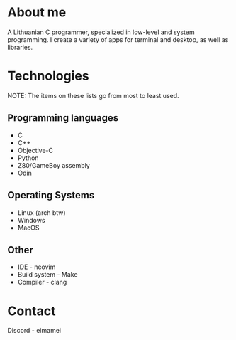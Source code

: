 # About me
A Lithuanian C programmer, specialized in low-level and system programming. I create a variety of apps for terminal and desktop, as well as libraries.

# Technologies
NOTE: The items on these lists go from most to least used.
## Programming languages
- C
- C++
- Objective-C
- Python
- Z80/GameBoy assembly
- Odin

## Operating Systems
- Linux (arch btw)
- Windows
- MacOS

## Other
- IDE - neovim
- Build system - Make
- Compiler - clang

# Contact
Discord - eimamei
